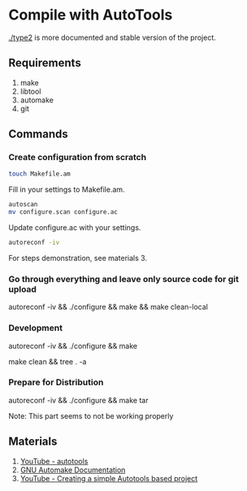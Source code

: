 # Compile with AutoTools

[./type2](./type2) is more documented and stable version of the project.

## Requirements

1. make
2. libtool
3. automake
4. git

## Commands

### Create configuration from scratch

```bash
touch Makefile.am
```

Fill in your settings to Makefile.am.

```bash
autoscan
mv configure.scan configure.ac
```

Update configure.ac with your settings.

```bash
autoreconf -iv
```

For steps demonstration, see materials 3.

### Go through everything and leave only source code for git upload

autoreconf -iv && ./configure && make && make clean-local

### Development

autoreconf -iv && ./configure && make

make clean && tree . -a

### Prepare for Distribution

autoreconf -iv && ./configure && make tar

Note: This part seems to not be working properly

## Materials

1. [YouTube - autotools](https://www.youtube.com/watch?v=4q_inV9M_us&list=PL02Rn_ZVl7_pB3UzeGhqvbqCQIsnheVzP)
2. [GNU Automake Documentation](https://www.gnu.org/software/automake/manual/1.7.7/automake.html)
3. [YouTube - Creating a simple Autotools based project](https://youtu.be/dc1kEJvS248?si=OZhTi7vqq54PPE_5)
